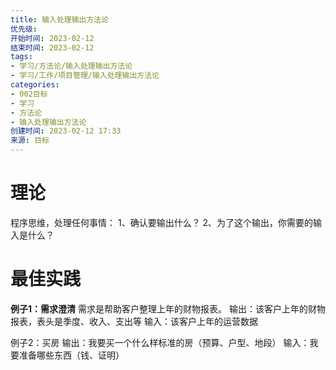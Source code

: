 ```yaml
---
title: 输入处理输出方法论
优先级: 
开始时间: 2023-02-12
结束时间: 2023-02-12
tags: 
- 学习/方法论/输入处理输出方法论
- 学习/工作/项目管理/输入处理输出方法论
categories:
- 002目标
- 学习
- 方法论
- 输入处理输出方法论
创建时间: 2023-02-12 17:33
来源: 目标
---
```

# 理论

程序思维，处理任何事情：
1、确认要输出什么？
2、为了这个输出，你需要的输入是什么？

# 最佳实践

**例子1：需求澄清**
需求是帮助客户整理上年的财物报表。
输出：该客户上年的财物报表，表头是季度、收入、支出等
输入：该客户上年的运营数据

例子2：买房
输出：我要买一个什么样标准的房（预算、户型、地段）
输入：我要准备哪些东西（钱、证明）